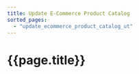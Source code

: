```yaml
---
title: Update E-Commerce Product Catalog
sorted_pages:
  - "update_ecommerce_product_catalog_ut"
---
```

# {{page.title}}
